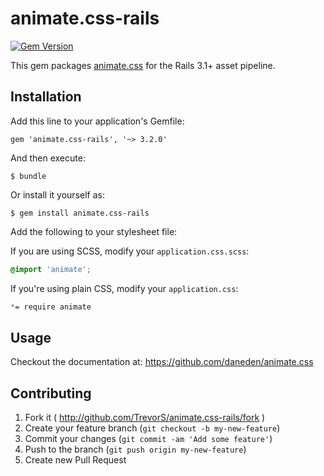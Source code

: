 # animate.css-rails

[![Gem Version](https://badge.fury.io/rb/animate.css-rails.png)](http://badge.fury.io/rb/animate.css-rails)

This gem packages [animate.css](https://github.com/daneden/animate.css) for the Rails 3.1+ asset pipeline.

## Installation

Add this line to your application's Gemfile:
```
gem 'animate.css-rails', '~> 3.2.0'
```

And then execute:
```
$ bundle
```

Or install it yourself as:
```
$ gem install animate.css-rails
```

Add the following to your stylesheet file:

If you are using SCSS, modify your `application.css.scss`:
```scss
@import 'animate';
```

If you're using plain CSS, modify your `application.css`:
```css
*= require animate
```

## Usage

Checkout the documentation at: https://github.com/daneden/animate.css

## Contributing

1. Fork it ( http://github.com/TrevorS/animate.css-rails/fork )
2. Create your feature branch (`git checkout -b my-new-feature`)
3. Commit your changes (`git commit -am 'Add some feature'`)
4. Push to the branch (`git push origin my-new-feature`)
5. Create new Pull Request
